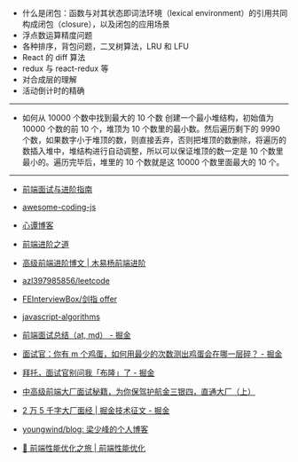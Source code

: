 - 什么是闭包：函数与对其状态即词法环境（lexical environment）的引用共同构成闭包（closure），以及闭包的应用场景
- 浮点数运算精度问题
- 各种排序，背包问题，二叉树算法，LRU 和 LFU
- React 的 diff 算法
- redux 与 react-redux 等
- 对合成层的理解
- 活动倒计时的精确

---

- 如何从 10000 个数中找到最大的 10 个数
  创建一个最小堆结构，初始值为 10000 个数的前 10 个，堆顶为 10 个数里的最小数。然后遍历剩下的 9990 个数，如果数字小于堆顶的数，则直接丢弃，否则把堆顶的数删除，将遍历的数插入堆中，堆结构进行自动调整，所以可以保证堆顶的数一定是 10 个数里最小的。遍历完毕后，堆里的 10 个数就是这 10000 个数里面最大的 10 个。

---

- [前端面试与进阶指南](https://www.cxymsg.com/)
- [awesome-coding-js](http://www.conardli.top/docs/)
- [心谭博客](https://xin-tan.com/)
- [前端进阶之道](https://yuchengkai.cn/home/)
- [高级前端进阶博文 | 木易杨前端进阶](https://muyiy.cn/blog/)

- [azl397985856/leetcode](https://github.com/azl397985856/leetcode)
- [FEInterviewBox/剑指 offer](https://github.com/14glwu/FEInterviewBox/tree/master/%E5%89%91%E6%8C%87offer)
- [javascript-algorithms](https://github.com/trekhleb/javascript-algorithms/blob/master/README.zh-CN.md)

- [前端面试总结（at, md） - 掘金](https://juejin.im/post/5a3134bf6fb9a0452405d507)
- [面试官：你有 m 个鸡蛋，如何用最少的次数测出鸡蛋会在哪一层碎？ - 掘金](https://juejin.im/post/5d9ede57518825358b221349)
- [拜托，面试官别问我「布隆」了 - 掘金](https://juejin.im/post/5c959ff8e51d45509e2ccf84)
- [中高级前端大厂面试秘籍，为你保驾护航金三银四，直通大厂（上）](https://juejin.im/post/5c64d15d6fb9a049d37f9c20)
- [2 万 5 千字大厂面经 | 掘金技术征文 - 掘金](https://juejin.im/post/5ba34e54e51d450e5162789b)
- [youngwind/blog: 梁少峰的个人博客](https://github.com/youngwind/blog)

- [🚵 前端性能优化之旅 | 前端性能优化](https://alienzhou.github.io/fe-performance-journey/)
